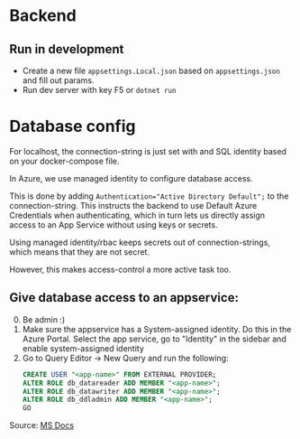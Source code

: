# Backend

## Run in development

* Create a new file `appsettings.Local.json` based on `appsettings.json` and fill out params.
* Run dev server with key F5 or `dotnet run`

# Database config 
For localhost, the connection-string is just set with and SQL identity based on your docker-compose file. 

In Azure, we use managed identity to configure database access. 

This is done by adding `Authentication="Active Directory Default";` to the connection-string. This instructs the backend to use 
Default Azure Credentials when authenticating, which in turn lets us directly assign access to an App Service without using 
keys or secrets.

Using managed identity/rbac keeps secrets out of connection-strings, which means that they are not secret. 

However, this makes access-control a more active task too. 

## Give database access to an appservice:
0. Be admin :)
1. Make sure the appservice has a System-assigned identity. 
   Do this in the Azure Portal. Select the app service, go to "Identity" in the sidebar and enable system-assigned identity
2. Go to Query Editor -> New Query and run the following: 
   ```SQL
   CREATE USER "<app-name>" FROM EXTERNAL PROVIDER;
   ALTER ROLE db_datareader ADD MEMBER "<app-name>";
   ALTER ROLE db_datawriter ADD MEMBER "<app-name>";
   ALTER ROLE db_ddladmin ADD MEMBER "<app-name>";
   GO
   ```

Source: [MS Docs](https://learn.microsoft.com/en-us/azure/app-service/tutorial-connect-msi-azure-database?tabs=sqldatabase,systemassigned,dotnet,windowsclient#2-configure-managed-identity-for-app)

